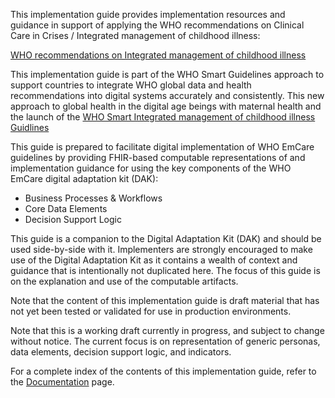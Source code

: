 This implementation guide provides implementation resources and guidance in support of applying the WHO recommendations on Clinical Care in Crises / Integrated management of childhood illness:

[WHO recommendations on Integrated management of childhood illness](https://www.who.int/teams/maternal-newborn-child-adolescent-health-and-ageing/child-health/integrated-management-of-childhood-illness)

This implementation guide is part of the WHO Smart Guidelines approach to support countries to integrate WHO global data and health recommendations into digital systems accurately and consistently. This new approach to global health in the digital age beings with maternal health and the launch of the [WHO Smart Integrated management of childhood illness Guidlines](https://www.who.int/tools/em-care)

This guide is prepared to facilitate digital implementation of WHO EmCare guidelines by providing FHIR-based computable representations of and implementation guidance for using the key components of the WHO EmCare digital adaptation kit (DAK):


* Business Processes & Workflows
* Core Data Elements
* Decision Support Logic

This guide is a companion to the Digital Adaptation Kit (DAK) and should be used side-by-side with it. Implementers are strongly encouraged to make use of the Digital Adaptation Kit as it contains a wealth of context and guidance that is intentionally not duplicated here. The focus of this guide is on the explanation and use of the computable artifacts.

Note that the content of this implementation guide is draft material that has not yet been tested or validated for use in production environments.

Note that this is a working draft currently in progress, and subject to change without notice. The current focus is on representation of generic personas, data elements, decision support logic, and indicators.

For a complete index of the contents of this implementation guide, refer to the [Documentation](documentation.html) page.

<!--For a quick start to get up and running and see how the artifacts work, refer to the [Quick Start](quick-start.html)-->
